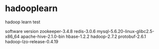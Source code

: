 # hadooplearn
hadoop learn test

software version
zookeeper-3.4.8
redis-3.0.6
mysql-5.6.20-linux-glibc2.5-x86_64
apache-hive-2.1.0-bin
hbase-1.2.2
hadoop-2.7.2
protobuf-2.6.1
hadoop-lzo-release-0.4.19

